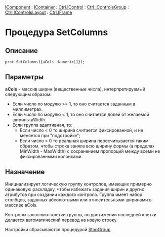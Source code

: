 ﻿---
Link: .Ctrl.IFrame.@SetColumns
---

[IComponent](topic:Com.Custom.ComClasses.IComponent.Default) :
[IContainer](topic:Com.Custom.ComClasses.IContainer.Default) :
[Ctrl.IControl](topic:Com.Custom.ComClasses.Ctrl.IControl.Default) :
[Ctrl.IControlsGroup](topic:Com.Custom.ComClasses.Ctrl.IControlsGroup.Default) :
[Ctrl.IControlsLayout](topic:Com.Custom.ComClasses.Ctrl.IControlsLayout.Default) :
[Ctrl.IFrame](Default)

# Процедура SetColumns

## Описание

    proc SetColumns({aCols :Numeric[]});

## Параметры

**aCols** - массив ширин (вещественные числа), интерпретируемый следующим образом:

* Если число по модулю >= 1, то оно считается заданным в миллиметрах.
* Если число по модулю < 1, то оно считается долей от желаемой ширины aWidth.
* Если группа адаптивная, то:
    * Если число < 0 то ширина считается фиксированной, и не меняется при "подстройке";
    * Если число > 0 то реальная ширина пересчитывается таким образом, чтобы строка
      заняла всю ширину формы (а пределах MinWidth - MaxWidth) с сохранением
      пропорций между всеми не фиксированными колонками.

## Назначение

Инициализирует логическую группу контролов, имеющих примерно одинаковую раскладку,
чтобы избежать задания ширин и других атрибутов при создании каждого контрола.
Группа имеет набор столбцов, заданных абсолютными или относительными ширинами в массиве aCols.

Контролы заполняют клетки группы, по достижении последней клетки делается автоматический
перевод на новую строку.

Настройки сбрасываются процедурой [StopGroup](StopGroup).
